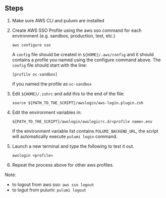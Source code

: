 ## Steps

1. Make sure AWS CLI and pulumi are installed

2. Create AWS SSO Profile using the aws sso command for each environment (e.g. sandbox, production, test, etc.)
    
    `aws configure sso`

   A `config` file should be created in `${HOME}/.aws/config` and it should contains a profile you named using the configure command above. The `config` file should start with the line:

   `[profile oc-sandbox]`

   if you named the profile as `oc-sandbox`

3. Edit `${HOME}/.zshrc` and add this to the end of the file:

   `source ${PATH_TO_THE_SCRIPT}/awslogin/aws-login.plugin.zsh`

4. Edit the environment variables in:

   `${PATH_TO_THE_SCRIPT}/awslogin/awslogicrc.d/<profile name>.env`

   If the environment variable list contains `PULUMI_BACKEND_URL`, the script will automatically execute `pulumi login` command.

5. Launch a new terminal and type the following to test it out.

   `awslogin <profile>`
   
6. Repeat the process above for other aws profiles.

Note: 
- to logout from aws sso: `aws sso logout`
- to logut from pulumi: `pulumi logout`
